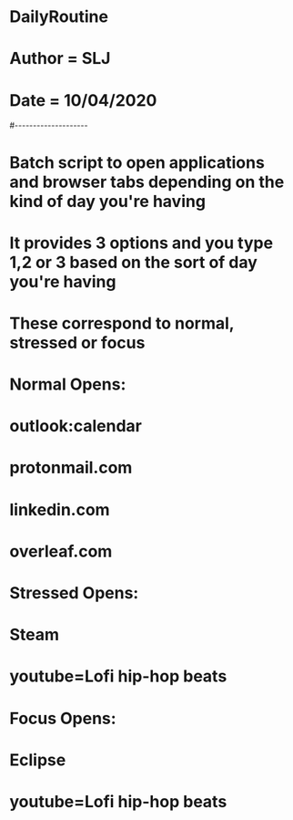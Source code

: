 # DailyRoutine
# Author = SLJ
# Date = 10/04/2020
#--------------------
# Batch script to open applications and browser tabs depending on the kind of day you're having  
# 
# It provides 3 options and you type 1,2 or 3 based on the sort of day you're having
# 
# These correspond to normal, stressed or focus
# 
# Normal Opens:
#   outlook:calendar 
#   protonmail.com
#   linkedin.com
#   overleaf.com
# Stressed Opens:
#   Steam
#   youtube=Lofi hip-hop beats
# Focus Opens:
#   Eclipse
#   youtube=Lofi hip-hop beats
